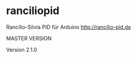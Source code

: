 # ranciliopid
Rancilio-Silvia PID für Arduino http://rancilio-pid.de

MASTER VERSION

Version 2.1.0

